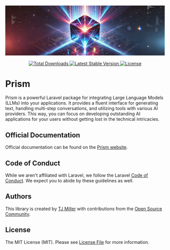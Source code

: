 ![](assets/prism-banner.webp)

<p align="center">
    <a href="https://packagist.org/packages/echolabsdev/prism">
        <img src="https://poser.pugx.org/echolabsdev/prism/d/total.svg" alt="Total Downloads">
    </a>
    <a href="https://packagist.org/packages/echolabsdev/prism">
        <img src="https://poser.pugx.org/echolabsdev/prism/v/stable.svg" alt="Latest Stable Version">
    </a>
    <a href="https://packagist.org/packages/echolabsdev/prism">
        <img src="https://poser.pugx.org/echolabsdev/prism/license.svg" alt="License">
    </a>
</p>

# Prism

Prism is a powerful Laravel package for integrating Large Language Models (LLMs) into your applications. It provides a fluent interface for generating text, handling multi-step conversations, and utilizing tools with various AI providers. This way, you can focus on developing outstanding AI applications for your users without getting lost in the technical intricacies.

## Official Documentation

Official documentation can be found on the [Prism website](https://prism.echolabs.dev).

## Code of Conduct

While we aren't affiliated with Laravel, we follow the Laravel [Code of Conduct](https://laravel.com/docs/contributions#code-of-conduct). We expect you to abide by these guidelines as well.

## Authors

This library is created by [TJ Miller](https://tjmiller.me) with contributions from the [Open Source Community](https://github.com/echolabsdev/prism/graphs/contributors).

## License

The MIT License (MIT). Please see [License File](LICENSE) for more information.
